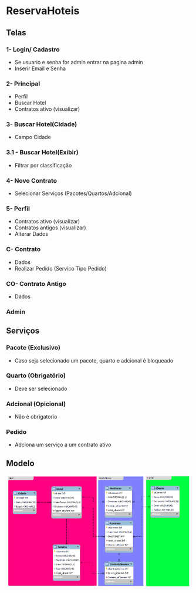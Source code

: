 # ReservaHoteis
## Telas
### 1- Login/ Cadastro
  - Se usuario e senha for admin entrar na pagina admin
  - Inserir Email e Senha
### 2- Principal
  - Perfil
  - Buscar Hotel
  - Contratos ativo (visualizar)
### 3- Buscar Hotel(Cidade)
  - Campo Cidade
### 3.1 - Buscar Hotel(Exibir)
  - Filtrar por classificação
### 4- Novo Contrato
  - Selecionar Serviços (Pacotes/Quartos/Adcional)
### 5- Perfil
  - Contratos ativo (visualizar)
  - Contratos antigos (visualizar)
  - Alterar Dados
### C- Contrato
  - Dados
  - Realizar Pedido (Servico Tipo Pedido)
### CO- Contrato Antigo
  - Dados
### Admin

## Serviços
### Pacote (Exclusivo)
  - Caso seja selecionado um pacote, quarto e adcional é bloqueado
### Quarto (Obrigatório)
  - Deve ser selecionado
### Adcional (Opicional)
  - Não é obrigatorio
### Pedido
  - Adciona um serviço a um contrato ativo

## Modelo
![alt text](https://github.com/JoaoSecate/ReservaHoteis/blob/master/DB/ReservaHoteis_DB_Model.png)
